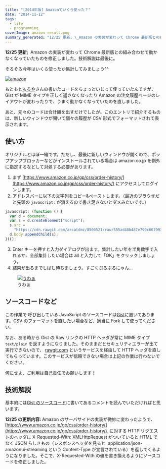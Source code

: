 ```yaml
---
title: "[2014年版] Amazonでいくら使った？"
date: "2014-11-12"
tags:
  - life
  - programming
coverImage: amazon-result.png
summary_generated: "12/25 更新; \_Amazon の実装が変わって Chrome 最新版との組み合わせで動かなくなっていたものを修正しました。技術解説は最後に。そろそろ今年はいくら使ったか集計してみましょう^^もともともろやさんの書いたコードをちょっといじって使っていたんですが、Gist..."
---
```


**12/25 更新;**  Amazon の実装が変わって Chrome 最新版との組み合わせで動かなくなっていたものを修正しました。技術解説は最後に。

そろそろ今年はいくら使ったか集計してみましょう^^

[![amazon](/images/amazon-1024x437.png)](https://www.amazon.co.jp/gp/css/order-history/)

もともと[もろや](http://moroya.hatenablog.jp/entry/2013/06/03/225935)さんの書いたコードをちょっといじって使っていたんですが、Gist が MIME タイプを正しく返さなくなったり Amazon の注文履歴ページのレイアウトが変わったりで、うまく動かなくなっていたのを直しました。

あと、元々のコードは合計額を出すだけでしたが、このエントリで紹介するものは、新しいウィンドウが開いて個々の履歴が CSV 形式でフォーマットされて表示されます。

## 使い方

オリジナルとほぼ一緒です。ただし、最後に新しいウィンドウが開くので、ポップアップブロッカーなどがインストールされている場合は amazon.co.jp を例外に指定するなどして対処する必要があります。

1. まず [https://www.amazon.co.jp/gp/css/order-history/](https://www.amazon.co.jp/gp/css/order-history/) にアクセスしてログインします。
2. アドレスバーに以下の文字列をコピー&ペーストします。（最近のブラウザだと先頭の `javascript:` が消えるので書き足さないとダメみたいです。）

```javascript
javascript: (function () {
  var d = document;
  var s = d.createElement("script");
  s.src =
    "https://cdn.rawgit.com/arcatdmz/8500521/raw/555ad48b487e790c6079938e771dfa4a8384d10e/amazon-csv.js";
  d.body.appendChild(s);
})();
```

3. Enter キーを押すと入力ダイアログが出ます。集計したい年を半角数字で入れるか、全部集計したい場合は all と入力して「OK」をクリックしましょう。
4. 結果が出るまでしばし待ちましょう。すごくぷるぷるにゃん…

<figure className="center">
  <a href="/images/amazon-result.png"><img src="/images/amazon-result.png" alt="うわぁ" /></a>
  <figcaption>うわぁ</figcaption>
</figure>

## ソースコードなど

この作業で 呼び出している JavaScript のソースコードは[Gist](https://gist.github.com/arcatdmz/8500521)に置いてあります。CSV のフォーマットを直したい場合など、適当に Fork して使ってください。

なお、ある時から Gist の Raw リンクの HTTP ヘッダが常に MIME タイプ `text/plain` を返すようになりました。そのままだとセキュリティエラーが出て実行できないので、 [rawgit.com](https://rawgit.com/) というサービスを経由して HTTP ヘッダを直してもらっています。このサービスが信頼できない場合は上記の作業は行わないでください。

何にせよ、ご利用は自己責任でお願いします！

## 技術解説

基本的には[Gist のソースコード](https://gist.github.com/arcatdmz/8500521)に書いてあるコメントを読んでいただければと思います。

**12/25 の更新内容:** Amazon のサーバサイドの実装が微妙に変わったようで、 [https://www.amazon.co.jp/gp/css/order-history/](https://www.amazon.co.jp/gp/css/order-history/)  に対する HTTP リクエストのヘッダに X-Requested-With: XMLHttpRequest がついていると HTML でなく JSON らしきもの（レスポンスヘッダを見ると  application/json-amazonui-streaming という Content-Type が宣言されている）を返してくるようになりました。そこで、X-Requested-With の値を書き換えるようにソースコードを修正しました。
